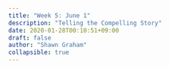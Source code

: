 ```yaml
---
title: "Week 5: June 1"
description: "Telling the Compelling Story"
date: 2020-01-28T00:10:51+09:00
draft: false
author: "Shawn Graham"
collapsible: true
---
```

